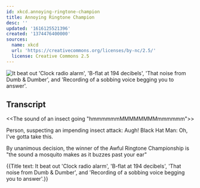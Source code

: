 ```yaml
---
id: xkcd.annoying-ringtone-champion
title: Annoying Ringtone Champion
desc: ''
updated: '1616125521396'
created: '1374476400000'
sources:
  name: xkcd
  url: 'https://creativecommons.org/licenses/by-nc/2.5/'
  license: Creative Commons 2.5
---
```

![It beat out 'Clock radio alarm', 'B-flat at 194 decibels', 'That noise from Dumb & Dumber', and 'Recording of a sobbing voice begging you to answer'.](https://imgs.xkcd.com/comics/annoying_ringtone_champion.png)

## Transcript
<<The sound of an insect going "hmmmmmmMMMMMMMMmmmmmm">>

Person, suspecting an impending insect attack: Augh!
Black Hat Man: Oh, I've gotta take this.

By unanimous decision, the winner of the Awful Ringtone Championship is "the sound a mosquito makes as it buzzes past your ear"

{{Title text: It beat out 'Clock radio alarm', 'B-flat at 194 decibels', 'That noise from Dumb & Dumber', and 'Recording of a sobbing voice begging you to answer'.}}
